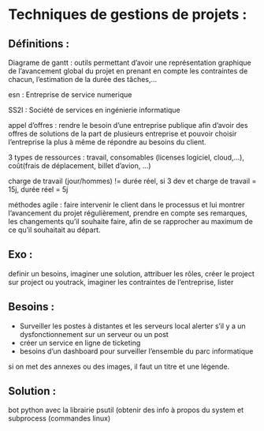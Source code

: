 # Techniques de gestions de projets :

## Définitions :

Diagrame de gantt : outils permettant d’avoir une représentation graphique de l’avancement global du projet en prenant en compte les contraintes de chacun, l’estimation de la durée des tâches,…

esn : Entreprise de service numerique

SS2I : Société de services en ingénierie informatique

appel d’offres : rendre le besoin d’une entreprise publique afin d’avoir des offres de solutions de la part de plusieurs entreprise et pouvoir choisir l’entreprise la plus à même de répondre au besoins du client.

3 types de ressources : travail, consomables (licenses logiciel, cloud,…), coût(frais de déplacement, billet d’avion, …)

charge de travail (jour/hommes) != durée réel, si 3 dev et charge de travail = 15j, durée réel = 5j

méthodes agile : faire intervenir le client dans le processus et lui montrer l’avancement du projet régulièrement, prendre en compte ses remarques, les changements qu’il souhaite faire, afin de se rapprocher au maximum de ce qu’il souhaitait au départ.

## Exo :

definir un besoins, imaginer une solution, attribuer les rôles, créer le project sur project ou youtrack, imaginer les contraintes de l’entreprise, lister

## Besoins :

- Surveiller les postes à distantes et les serveurs local alerter s’il y a un dysfonctionnement sur un serveur ou un post
- créer un service en ligne de ticketing
- besoins d’un dashboard pour surveiller l’ensemble du parc informatique

si on met des annexes ou des images, il faut un titre et une légende.

## Solution :

bot python avec la librairie psutil (obtenir des info à propos du system et subprocess (commandes linux)
